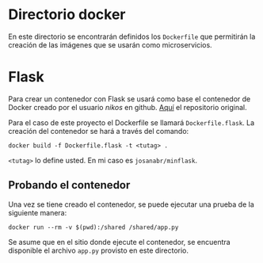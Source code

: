 # Directorio docker

En este directorio se encontrarán definidos los `Dockerfile` que permitirán la creación de las imágenes que se usarán como microservicios.

# Flask

Para crear un contenedor con Flask se usará como base el contenedor de Docker creado por el usuario *nikos* en github. 
[Aquí](https://github.com/nikos/python3-alpine-flask-docker) el repositorio original. 

Para el caso de este proyecto el Dockerfile se llamará `Dockerfile.flask`. La creación del contenedor se hará a través del comando:

```
docker build -f Dockerfile.flask -t <tutag> .
```

`<tutag>` lo define usted. 
En mi caso es `josanabr/minflask`.

## Probando el contenedor

Una vez se tiene creado el contenedor, se puede ejecutar una prueba de la siguiente manera:

```
docker run --rm -v $(pwd):/shared /shared/app.py
```

Se asume que en el sitio donde ejecute el contenedor, se encuentra disponible el archivo `app.py` provisto en este directorio.
